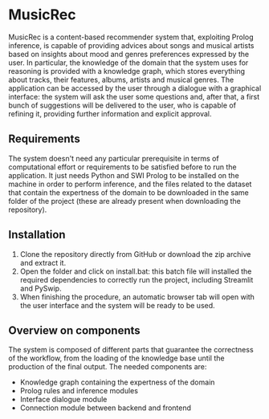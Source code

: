 # MusicRec 
MusicRec is a content-based recommender system that, exploiting Prolog inference, is capable of providing advices about songs and musical artists based on insights about mood and genres preferences expressed by the user. 
In particular, the knowledge of the domain that the system uses for reasoning is provided with a knowledge graph, which stores everything about tracks, their features, albums, artists and musical genres.
The application can be accessed by the user through a dialogue with a graphical interface: the system will ask the user some questions and, after that, a first bunch of suggestions will be delivered to the user, who is capable of refining it, providing further information and explicit approval.

## Requirements
The system doesn't need any particular prerequisite in terms of computational effort or requirements to be satisfied before to run the application. 
It just needs Python and SWI Prolog to be installed on the machine in order to perform inference, and the files related to the dataset that contain the expertness of the domain to be downloaded in the same folder of the project (these are already present when downloading the repository). 

## Installation
1. Clone the repository directly from GitHub or download the zip archive and extract it. 
2. Open the folder and click on install.bat: this batch file will installed the required dependencies to correctly run the project, including Streamlit and PySwip. 
3. When finishing the procedure, an automatic browser tab will open with the user interface and the system will be ready to be used.

## Overview on components
The system is composed of different parts that guarantee the correctness of the workflow, from the loading of the knowledge base until the production of the final output. 
The needed components are:
- Knowledge graph containing the expertness of the domain
- Prolog rules and inference modules
- Interface dialogue module
- Connection module between backend and frontend
